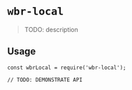 # `wbr-local`

> TODO: description

## Usage

```
const wbrLocal = require('wbr-local');

// TODO: DEMONSTRATE API
```
